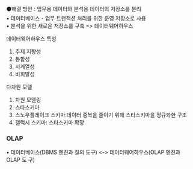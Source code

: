 ⚫해결 방안 : 업무용 데이터와 분석용 데이터의 저장소를 분리   
▪ 데이터베이스 - 업무 트랜잭션 처리를 위한 운영 저장소로 사용   
▪ 분석을 위한 새로운 저장소를 구축 => 데이터웨어하우스   


데이터웨어하우스 특성
1) 주제 지향성
2) 통합성
3) 시계열성
4) 비휘발성

다차원 모델
1. 차원 모델링
  2. 스타스키마
  3. 스노우플레이크 스키마:데이터 중복을 줄이기 위해 스타스키마을 정규화한 구조
  4. 갤럭시 스키마: 스타스키마 확장

### OLAP

▪ 데이터베이스(DBMS 엔진과 질의 도구) <-> 데이터웨어하우스(OLAP 엔진과 OLAP 도
구) 
